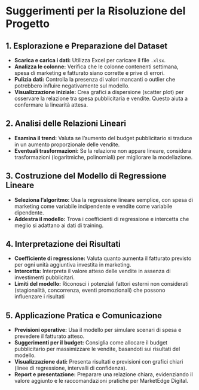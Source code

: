 

# Suggerimenti per la Risoluzione del Progetto

## 1. Esplorazione e Preparazione del Dataset

- **Scarica e carica i dati:** Utilizza Excel per caricare il file `.xlsx`.
- **Analizza le colonne:** Verifica che le colonne contenenti settimana, spesa di marketing e fatturato siano corrette e prive di errori.
- **Pulizia dati:** Controlla la presenza di valori mancanti o outlier che potrebbero influire negativamente sul modello.
- **Visualizzazione iniziale:** Crea grafici a dispersione (scatter plot) per osservare la relazione tra spesa pubblicitaria e vendite. Questo aiuta a confermare la linearità attesa.

## 2. Analisi delle Relazioni Lineari

- **Esamina il trend:** Valuta se l’aumento del budget pubblicitario si traduce in un aumento proporzionale delle vendite.
- **Eventuali trasformazioni:** Se la relazione non appare lineare, considera trasformazioni (logaritmiche, polinomiali) per migliorare la modellazione.

## 3. Costruzione del Modello di Regressione Lineare

- **Seleziona l’algoritmo:** Usa la regressione lineare semplice, con spesa di marketing come variabile indipendente e vendite come variabile dipendente.
- **Addestra il modello:** Trova i coefficienti di regressione e intercetta che meglio si adattano ai dati di training.
  
## 4. Interpretazione dei Risultati

- **Coefficiente di regressione:** Valuta quanto aumenta il fatturato previsto per ogni unità aggiuntiva investita in marketing.
- **Intercetta:** Interpreta il valore atteso delle vendite in assenza di investimenti pubblicitari.
- **Limiti del modello:** Riconosci i potenziali fattori esterni non considerati (stagionalità, concorrenza, eventi promozionali) che possono influenzare i risultati

## 5. Applicazione Pratica e Comunicazione

- **Previsioni operative:** Usa il modello per simulare scenari di spesa e prevedere il fatturato atteso.
- **Suggerimenti per il budget:** Consiglia come allocare il budget pubblicitario per massimizzare le vendite, basandoti sui risultati del modello.
- **Visualizzazione dati:** Presenta risultati e previsioni con grafici chiari (linee di regressione, intervalli di confidenza).
- **Report e presentazione:** Preparare una relazione chiara, evidenziando il valore aggiunto e le raccomandazioni pratiche per MarketEdge Digital.
